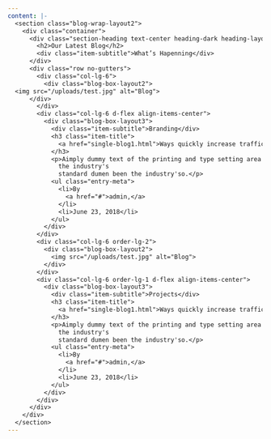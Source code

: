 ```yaml
---
content: |-
  <section class="blog-wrap-layout2">
    <div class="container">
      <div class="section-heading text-center heading-dark heading-layout2">
        <h2>Our Latest Blog</h2>
        <div class="item-subtitle">What’s Hapenning</div>
      </div>
      <div class="row no-gutters">
        <div class="col-lg-6">
          <div class="blog-box-layout2">
  <img src="/uploads/test.jpg" alt="Blog">
      </div>
        </div>
        <div class="col-lg-6 d-flex align-items-center">
          <div class="blog-box-layout3">
            <div class="item-subtitle">Branding</div>
            <h3 class="item-title">
              <a href="single-blog1.html">Ways quickly increase traffic to your website</a>
            </h3>
            <p>Aimply dummy text of the printing and type setting area industry. Lorem Ipsum has been
              the industry's
              standard dumen been the industry'so.</p>
            <ul class="entry-meta">
              <li>By
                <a href="#">admin,</a>
              </li>
              <li>June 23, 2018</li>
            </ul>
          </div>
        </div>
        <div class="col-lg-6 order-lg-2">
          <div class="blog-box-layout2">
            <img src="/uploads/test.jpg" alt="Blog">
          </div>
        </div>
        <div class="col-lg-6 order-lg-1 d-flex align-items-center">
          <div class="blog-box-layout3">
            <div class="item-subtitle">Projects</div>
            <h3 class="item-title">
              <a href="single-blog1.html">Ways quickly increase traffic to your website</a>
            </h3>
            <p>Aimply dummy text of the printing and type setting area industry. Lorem Ipsum has been
              the industry's
              standard dumen been the industry'so.</p>
            <ul class="entry-meta">
              <li>By
                <a href="#">admin,</a>
              </li>
              <li>June 23, 2018</li>
            </ul>
          </div>
        </div>
      </div>
    </div>
  </section>
---
```


